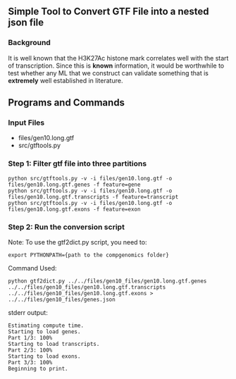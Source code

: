 Simple Tool to Convert GTF File into a nested json file
-------------------------------------------------------

### Background ###

It is well known that the H3K27Ac histone mark correlates well with the start of transcription. Since this is
**known** information, it would be worthwhile to test whether any ML that we construct can validate something 
that is **extremely** well established in literature. 

Programs and Commands
---------------------

### Input Files ###
* files/gen10.long.gtf
* src/gtftools.py

### Step 1: Filter gtf file into three partitions ###
    python src/gtftools.py -v -i files/gen10.long.gtf -o files/gen10.long.gtf.genes -f feature=gene
    python src/gtftools.py -v -i files/gen10.long.gtf -o files/gen10.long.gtf.transcripts -f feature=transcript
    python src/gtftools.py -v -i files/gen10.long.gtf -o files/gen10.long.gtf.exons -f feature=exon
    
### Step 2: Run the conversion script ###
Note: To use the gtf2dict.py script, you need to:

    export PYTHONPATH={path to the compgenomics folder}

Command Used:

    python gtf2dict.py ../../files/gen10_files/gen10.long.gtf.genes ../../files/gen10_files/gen10.long.gtf.transcripts ../../files/gen10_files/gen10.long.gtf.exons > ../../files/gen10_files/genes.json
    
stderr output:

    Estimating compute time.
    Starting to load genes.
    Part 1/3: 100%
    Starting to load transcripts.
    Part 2/3: 100%
    Starting to load exons.
    Part 3/3: 100%
    Beginning to print.
